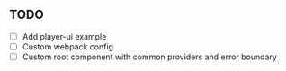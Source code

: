 ## TODO
- [ ] Add player-ui example
- [ ] Custom webpack config
- [ ] Custom root component with common providers and error boundary